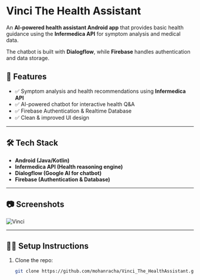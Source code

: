 # Vinci The Health Assistant

An **AI-powered health assistant Android app** that provides basic health guidance using the **Infermedica API** for symptom analysis and medical data.  

The chatbot is built with **Dialogflow**, while **Firebase** handles authentication and data storage.



## 🚀 Features
- ✅ Symptom analysis and health recommendations using **Infermedica API**  
- ✅ AI-powered chatbot for interactive health Q&A  
- ✅ Firebase Authentication & Realtime Database  
- ✅ Clean & improved UI design  

---

## 🛠 Tech Stack
- **Android (Java/Kotlin)**  
- **Infermedica API (Health reasoning engine)**  
- **Dialogflow (Google AI for chatbot)**  
- **Firebase (Authentication & Database)**

---

## 📷 Screenshots
![Vinci](images/aproject-vinci.png)

---

## 🧑‍💻 Setup Instructions
1. Clone the repo:
   ```bash
   git clone https://github.com/mohanracha/Vinci_The_HealthAssistant.git
